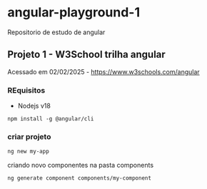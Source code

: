 # angular-playground-1
Repositorio de estudo de angular


## Projeto 1 - W3School trilha angular
Acessado em 02/02/2025 - https://www.w3schools.com/angular



### REquisitos

- Nodejs v18

```npm install -g @angular/cli```


### criar projeto
```bash
ng new my-app
```


criando novo componentes na pasta components
```bash
ng generate component components/my-component
```